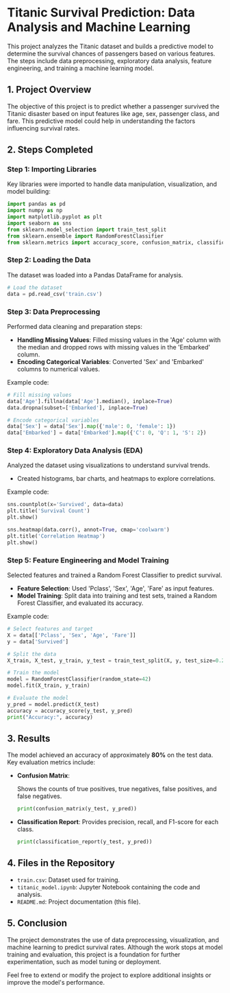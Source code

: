 # Titanic Survival Prediction: Data Analysis and Machine Learning

This project analyzes the Titanic dataset and builds a predictive model to determine the survival chances of passengers based on various features. The steps include data preprocessing, exploratory data analysis, feature engineering, and training a machine learning model.

## 1. Project Overview
The objective of this project is to predict whether a passenger survived the Titanic disaster based on input features like age, sex, passenger class, and fare. This predictive model could help in understanding the factors influencing survival rates.

## 2. Steps Completed
### Step 1: Importing Libraries
Key libraries were imported to handle data manipulation, visualization, and model building:
```python
import pandas as pd
import numpy as np
import matplotlib.pyplot as plt
import seaborn as sns
from sklearn.model_selection import train_test_split
from sklearn.ensemble import RandomForestClassifier
from sklearn.metrics import accuracy_score, confusion_matrix, classification_report
```

### Step 2: Loading the Data
The dataset was loaded into a Pandas DataFrame for analysis.
```python
# Load the dataset
data = pd.read_csv('train.csv')
```

### Step 3: Data Preprocessing
Performed data cleaning and preparation steps:
- **Handling Missing Values**: Filled missing values in the 'Age' column with the median and dropped rows with missing values in the 'Embarked' column.
- **Encoding Categorical Variables**: Converted 'Sex' and 'Embarked' columns to numerical values.

Example code:
```python
# Fill missing values
data['Age'].fillna(data['Age'].median(), inplace=True)
data.dropna(subset=['Embarked'], inplace=True)

# Encode categorical variables
data['Sex'] = data['Sex'].map({'male': 0, 'female': 1})
data['Embarked'] = data['Embarked'].map({'C': 0, 'Q': 1, 'S': 2})
```

### Step 4: Exploratory Data Analysis (EDA)
Analyzed the dataset using visualizations to understand survival trends.
- Created histograms, bar charts, and heatmaps to explore correlations.

Example code:
```python
sns.countplot(x='Survived', data=data)
plt.title('Survival Count')
plt.show()

sns.heatmap(data.corr(), annot=True, cmap='coolwarm')
plt.title('Correlation Heatmap')
plt.show()
```

### Step 5: Feature Engineering and Model Training
Selected features and trained a Random Forest Classifier to predict survival.
- **Feature Selection**: Used 'Pclass', 'Sex', 'Age', 'Fare' as input features.
- **Model Training**: Split data into training and test sets, trained a Random Forest Classifier, and evaluated its accuracy.

Example code:
```python
# Select features and target
X = data[['Pclass', 'Sex', 'Age', 'Fare']]
y = data['Survived']

# Split the data
X_train, X_test, y_train, y_test = train_test_split(X, y, test_size=0.2, random_state=42)

# Train the model
model = RandomForestClassifier(random_state=42)
model.fit(X_train, y_train)

# Evaluate the model
y_pred = model.predict(X_test)
accuracy = accuracy_score(y_test, y_pred)
print("Accuracy:", accuracy)
```

## 3. Results
The model achieved an accuracy of approximately **80%** on the test data. Key evaluation metrics include:
- **Confusion Matrix**:
  
  Shows the counts of true positives, true negatives, false positives, and false negatives.
  ```python
  print(confusion_matrix(y_test, y_pred))
  ```

- **Classification Report**:
  Provides precision, recall, and F1-score for each class.
  ```python
  print(classification_report(y_test, y_pred))
  ```

## 4. Files in the Repository
- `train.csv`: Dataset used for training.
- `titanic_model.ipynb`: Jupyter Notebook containing the code and analysis.
- `README.md`: Project documentation (this file).

## 5. Conclusion
The project demonstrates the use of data preprocessing, visualization, and machine learning to predict survival rates. Although the work stops at model training and evaluation, this project is a foundation for further experimentation, such as model tuning or deployment.

Feel free to extend or modify the project to explore additional insights or improve the model's performance.

